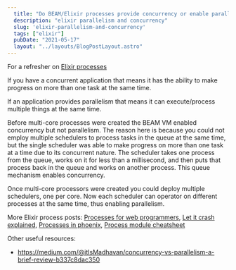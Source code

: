 ```yaml
---
  title: "Do BEAM/Elixir processes provide concurrency or enable parallelism?"
  description: "elixir parallelism and concurrency"
  slug: 'elixir-parallelism-and-concurrency'
  tags: ["elixir"]
  pubDate: "2021-05-17"
  layout: "../layouts/BlogPostLayout.astro"
---
```


For a refresher on [Elixir processes](https://tinytechtuts.com/2021-beam-elixir-processes-explained)

If you have a concurrent application that means it has the ability to make progress on more than one task at the same time.

If an application provides parallelism that means it can execute/process multiple things at the same time.

Before multi-core processes were created the BEAM VM enabled concurrency but not parallelism. The reason here is because you could not employ multiple schedulers to process tasks in the queue at the same time, but the single scheduler was able to make progress on more than one task at a time due to its concurrent nature. The scheduler takes one process from the queue, works on it for less than a millisecond, and then puts that process back in the queue and works on another process. This queue mechanism enables concurrency.

Once multi-core processors were created you could deploy multiple schedulers, one per core. Now each scheduler can operator on different processes at the same time, thus enabling parallelism.

More Elixir process posts:
[Processes for web programmers](https://tinytechtuts.com/2021-beam-elixir-processes-explained),
[Let it crash explained](https://tinytechtuts.com/2021-let-it-crash-explained),
[Processes in phoenix](https://tinytechtuts.com/2021-introduction-to-elixir-processes-in-phoenix),
[Process module cheatsheet](https://tinytechtuts.com/2021-elixir-process-module-cheatsheet)

Other useful resources:
- https://medium.com/@itIsMadhavan/concurrency-vs-parallelism-a-brief-review-b337c8dac350
